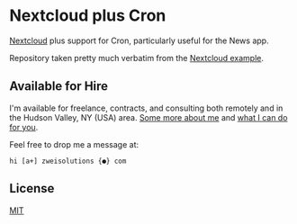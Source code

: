 # Nextcloud plus Cron

[Nextcloud](https://hub.docker.com/_/nextcloud) plus support for Cron, particularly useful for the News app.

Repository taken pretty much verbatim from the [Nextcloud example](https://github.com/nextcloud/docker/blob/master/.examples/dockerfiles/cron/apache/supervisord.conf).

## Available for Hire

I'm available for freelance, contracts, and consulting both remotely and in the Hudson Valley, NY (USA) area. [Some more about me](https://www.zweisolutions.com/about.html) and [what I can do for you](https://www.zweisolutions.com/services.html).

Feel free to drop me a message at:

```
hi [a+] zweisolutions {●} com
```

## License

[MIT](../LICENSE)
